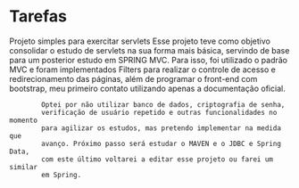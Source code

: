 # Tarefas
Projeto simples para exercitar servlets
      Esse projeto teve como objetivo consolidar o estudo de servlets 
			na sua forma mais básica, servindo de base para um posterior estudo 
			em SPRING MVC. Para isso, foi utilizado o padrão MVC e foram 
			implementados Filters para realizar o controle de acesso e 
			redirecionamento das páginas, além de programar o front-end com 
			bootstrap, meu primeiro contato utilizando apenas a documentação 
			oficial.
			
			Optei por não utilizar banco de dados, criptografia de senha, 
			verificação de usuário repetido e outras funcionalidades no momento 
			para agilizar os estudos, mas pretendo implementar na medida que 
			avanço. Próximo passo será estudar o MAVEN e o JDBC e Spring Data, 
			com este último voltarei a editar esse projeto ou farei um similar 
			em Spring.
